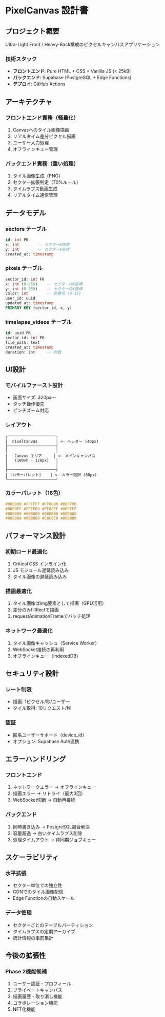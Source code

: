 # PixelCanvas 設計書

## プロジェクト概要
Ultra-Light Front / Heavy-Back構成のピクセルキャンバスアプリケーション

### 技術スタック
- **フロントエンド**: Pure HTML + CSS + Vanilla JS (< 25kB)
- **バックエンド**: Supabase (PostgreSQL + Edge Functions)
- **デプロイ**: GitHub Actions

## アーキテクチャ

### フロントエンド責務（軽量化）
1. Canvasへのタイル画像描画
2. リアルタイム差分ピクセル描画
3. ユーザー入力処理
4. オフラインキュー管理

### バックエンド責務（重い処理）
1. タイル画像生成（PNG）
2. セクター拡張判定（70%ルール）
3. タイムラプス動画生成
4. リアルタイム通信管理

## データモデル

### sectors テーブル
```sql
id: int PK
x: int        -- セクターX座標
y: int        -- セクターY座標  
created_at: timestamp
```

### pixels テーブル
```sql
sector_id: int FK
x: int (0-255)    -- セクター内X座標
y: int (0-255)    -- セクター内Y座標
color: int        -- 色番号 (0-15)
user_id: uuid
updated_at: timestamp
PRIMARY KEY (sector_id, x, y)
```

### timelapse_videos テーブル
```sql
id: uuid PK
sector_id: int FK
file_path: text
created_at: timestamp
duration: int     -- 秒数
```

## UI設計

### モバイルファースト設計
- 画面サイズ: 320px〜
- タッチ操作優先
- ピンチズーム対応

### レイアウト
```
┌─────────────────────┐
│  PixelCanvas        │ <- ヘッダー (40px)
├─────────────────────┤
│                     │
│   Canvas エリア     │ <- メインキャンバス
│   (100vh - 120px)   │
│                     │
├─────────────────────┤
│ [カラーパレット]    │ <- カラー選択 (80px)
└─────────────────────┘
```

### カラーパレット（16色）
```css
#000000 #FFFFFF #FF0000 #00FF00
#0000FF #FFFF00 #FF00FF #00FFFF
#800000 #008000 #000080 #808000
#800080 #008080 #C0C0C0 #808080
```

## パフォーマンス設計

### 初期ロード最適化
1. Critical CSS インライン化
2. JS モジュール遅延読み込み
3. タイル画像の遅延読み込み

### 描画最適化
1. タイル画像はimg要素として描画（GPU活用）
2. 差分のみfillRectで描画
3. requestAnimationFrameでバッチ処理

### ネットワーク最適化
1. タイル画像キャッシュ（Service Worker）
2. WebSocket接続の再利用
3. オフラインキュー（IndexedDB）

## セキュリティ設計

### レート制限
- 描画: 1ピクセル/秒/ユーザー
- タイル取得: 10リクエスト/秒

### 認証
- 匿名ユーザーサポート（device_id）
- オプション: Supabase Auth連携

## エラーハンドリング

### フロントエンド
1. ネットワークエラー → オフラインキュー
2. 描画エラー → リトライ（最大3回）
3. WebSocket切断 → 自動再接続

### バックエンド
1. 同時書き込み → PostgreSQL競合解決
2. 容量超過 → 古いタイムラプス削除
3. 処理タイムアウト → 非同期ジョブキュー

## スケーラビリティ

### 水平拡張
- セクター単位での独立性
- CDNでのタイル画像配信
- Edge Functionの自動スケール

### データ管理
- セクターごとのテーブルパーティション
- タイムラプスの定期アーカイブ
- 統計情報の事前集計

## 今後の拡張性

### Phase 2機能候補
1. ユーザー認証・プロフィール
2. プライベートキャンバス
3. 描画履歴・取り消し機能
4. コラボレーション機能
5. NFT化機能